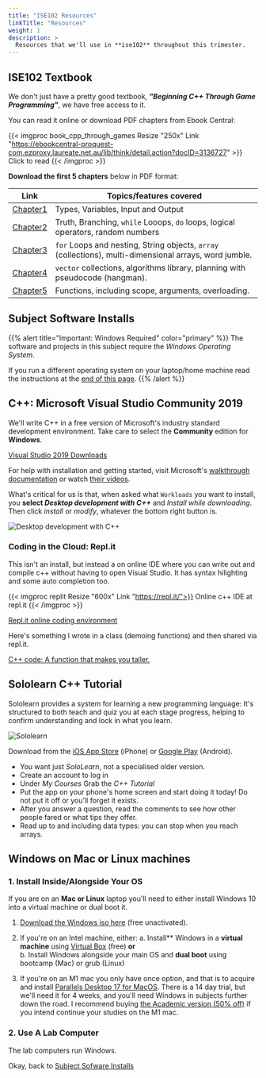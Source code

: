 ```yaml
---
title: "ISE102 Resources"
linkTitle: "Resources"
weight: 1
description: >
  Resources that we'll use in **ise102** throughout this trimester.
---
```


## ISE102 Textbook

We don't just have a pretty good textbook, _**"Beginning C++ Through Game Programming"**_, we have free access to it.

You can read it online or download PDF chapters from Ebook Central:

{{< imgproc book_cpp_through_games Resize "250x" Link "https://ebookcentral-proquest-com.ezproxy.laureate.net.au/lib/think/detail.action?docID=3136727" >}}
Click to read
{{< /imgproc >}}

**Download the first 5 chapters** below in PDF format:

 Link       | Topics/features covered    
---- | ----   
[Chapter1 ](cpp_through_games_1.pdf)  | Types, Variables, Input and Output   
[Chapter2 ](cpp_through_games_2.pdf) | Truth, Branching, `while` Looops, `do` loops, logical operators, random numbers     
[Chapter3 ](cpp_through_games_3.pdf) | `for` Loops and nesting, String objects, `array` (collections), multi-dimensional arrays, word jumble.  
[Chapter4](cpp_through_games_4.pdf) | `vector` collections, algorithms library, planning with pseudocode (hangman).  
[Chapter5](cpp_through_games_5.pdf) | Functions, including scope, arguments, overloading.  

## Subject Software Installs  

{{% alert title="Important: Windows Required" color="primary" %}}
The software and projects in this subject require the _Windows Operating System_.

If you run a different operating system on your laptop/home machine read the instructions at the [end of this page](#windows-options).
{{% /alert %}}

## C++: Microsoft Visual Studio Community 2019
We'll write C++ in a free version of Microsoft's industry standard development environment. Take care to select the **Community** edition for **Windows**.
<div class="mx-auto">
	<a class="btn btn-lg btn-primary mr-3 mb-4" href="https://visualstudio.microsoft.com/vs/" target="_blank">Visual Studio 2019 Downloads<i class="fas fa-arrow-alt-circle-right ml-2"></i>
	</a>
</div>

For help with installation and getting started, visit Microsoft's [walkthrough documentation](https://docs.microsoft.com/en-gb/visualstudio/get-started/visual-studio-ide?view=vs-2019) or watch [their videos](https://visualstudio.microsoft.com/vs/getting-started/).

What's critical for us is that, when asked what `Workloads` you want to install, you **select _Desktop development with C++_** and _Install while downloading_. Then click _install_ or _modify_, whatever the bottom right button is.

![Desktop development with C++](visual_studio_cpp_desktop.png)

### Coding in the Cloud: Repl.it
This isn't an install, but instead a on online IDE where you can write out and compile c++ without having to open Visual Studio. It has syntax hilighting and some auto completion too. 

{{< imgproc replit Resize "600x" Link "https://repl.it/">}}
Online c++ IDE at repl.it
{{< /imgproc >}}

<div class="mx-auto">
	<a class="btn btn-lg btn-primary mr-3 mb-4" href="https://repl.it/" target="_blank">Repl.it online coding environment<i class="fas fa-arrow-alt-circle-right ml-2"></i>
	</a>
</div>

Here's something I wrote in a class (demoing functions) and then shared via repl.it.

<div class="mx-auto">
	<a class="btn btn-lg btn-primary mr-3 mb-4" href="https://repl.it/@dmacmakes/TatteredFamiliarLesson#main.cpp" target="_blank">C++ code: A function that makes you taller.<i class="fas fa-arrow-alt-circle-right ml-2"></i>
	</a>
</div>


<!-- 

## Flowgorithm

Flowchart-based programming with Flowgorithm.

If you have **your own machine**, pick "Flowgorithm Setup" and download the Windows 64 version.
If you're on a uni PC, click "Flowgorithm Portable".

<div class="mx-auto">
	<a class="btn btn-lg btn-primary mr-3 mb-4" href="http://flowgorithm.org/download/index.htm" target="_blank">Flowgorithm Setup<i class="fas fa-arrow-alt-circle-right ml-2"></i>
	</a>
  <a class="btn btn-lg btn-primary mr-3 mb-4" href="flowgorithm_portable.zip" target="_blank">Flowgorithm Portable<i class="fas fa-arrow-alt-circle-right ml-2"></i>
	</a>
</div>

{{% alert title="Using Portable Software" color="primary" %}}
Portable software can run straight from its folder, no install required.

1. Create a folder called `portable` in your home folder (`c:\Users\yourname\portable`) where `yourname` is whatever username you use in Windows.
2. Unzip `flowgorithm_portable.zip` into there. It'll create a Flowgorithm folder.
3. Go into that folder and double click `Flowgorithm.exe` to run it.

![](portable_folder_flowgorithm.png)

{{% /alert %}}
 
-->  

## Sololearn C++ Tutorial

Sololearn provides a system for learning a new programming language: It's structured to both teach and quiz you at each stage progress, helping to confirm understanding and lock in what you learn.

![Sololearn](../week4/sololearn_cpp.png)

Download from the [iOS App Store](https://apps.apple.com/us/app/sololearn-learn-to-code/id1210079064) (iPhone) or [Google Play](https://play.google.com/store/apps/details?id=com.sololearn&hl=en_AU) (Android). 
- You want just _SoloLearn_, not a specialised older version. 
- Create an account to log in
- Under _My Courses_ Grab the _C++ Tutorial_
- Put the app on your phone's home screen and start doing it today! Do not put it off or you'll forget it exists.
- After you answer a question, read the comments to see how other people fared or what tips they offer. 
- Read up to and including data types: you can stop when you reach arrays.

## Windows on Mac or Linux machines

### 1. Install Inside/Alongside Your OS

If you are on an **Mac or Linux** laptop you'll need to either install Windows 10 into a virtual machine or dual boot it. 

1. [Download the Windows iso here](https://laureateaus-my.sharepoint.com/:u:/g/personal/daniel_mcgillick_torrens_edu_au/EUs2E8Oj_-dNroXMb_tg0O8BhM4nTzv3g98UZ4VPnlmRCQ?e=digodN) (free unactivated). 

2. If you're on an Intel machine, either:
   a. Install** Windows in a **virtual machine** using [Virtual Box](https://www.virtualbox.org/wiki/Downloads) (free) **or**  
   b. Install Windows alongside your main OS and **dual boot** using bootcamp (Mac) or grub (Linux)  
  
3. If you're on an M1 mac you only have once option, and that is to acquire and install [Parallels Desktop 17 for MacOS](https://www.parallels.com/au/products/desktop/). There is a 14 day trial, but we'll need it for 4 weeks, and you'll need Windows in subjects further down the road. I recommend buying [the Academic version (50% off)](https://www.parallels.com/au/landingpage/pd/education/) if you intend continue your studies on the M1 mac.
### 2. Use A Lab Computer  

The lab computers run Windows.

Okay, back to [Subject Sofware Installs](#subject-software-installs)


<!--
### Text-Mode Game Template

This will add _**ise102 text mode game**_ to your _new project_ window.

_text_mode_game_template.zip_

<a class="btn btn-lg btn-primary mr-3 mb-4" href="/torrens/ise102/resources/text_mode_game_template.zip">
  Download<i class="fas fa-arrow-alt-circle-right ml-2"></i>
</a>

## Starter Projects

**ADD STARTER PROJECTS FOR WEEKLY CODE ALONG**?
-->